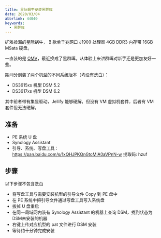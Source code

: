 ```yaml
---
title: 星际蜗牛安装黑群晖
date: 2020/03/04
abbrlink: 44040
keywords:
  - 黑群晖
---
```


矿难捡漏的星际蜗牛， B 款单千兆网口 J1900 处理器 4GB DDR3 内存带 16GB MSata 硬盘。

一直装的是 [OMV](https://www.openmediavault.org/)，最近换成了黑群晖。从体验上来讲群晖对新手还是更加友好一些。

期间分别装了两个机型的不同系统版本（均没有洗白）：

- DS3615xs 机型 DSM 5.2
- DS3617xs 机型 DSM 6.2

其中前者带有集显驱动，Jellify 能够硬解，但没有 VM 虚拟机套件，后者有 VM 套件但无法硬解。

## 准备

- PE 系统 U 盘
- Synology Assistant
- 引导、系统、写盘工具：https://pan.baidu.com/s/1xQHJPKQnGtoMiA0aVPnN-w 提取码: hzuf

## 步骤
以下步骤不包含洗白

- 将写盘工具与需要安装机型的引导文件 Copy 到 PE 盘中
- 在 PE 系统中把引导文件通过写盘工具写入系统盘
- 拔掉 U 盘重启
- 在同一局域网内装有 Synology Assistant 的机器上查询 DSM，找到状态为DSM未安装的机器
- 右键上传对应机型的 pat 文件进行 DSM 安装
- 等待约十分钟完成安装